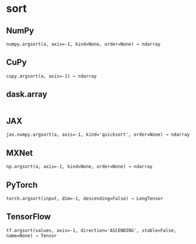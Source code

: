 # sort

## NumPy

```
numpy.argsort(a, axis=-1, kind=None, order=None) → ndarray
```

## CuPy

```
cupy.argsort(a, axis=-1) → ndarray
```

## dask.array

```

```

## JAX

```
jax.numpy.argsort(a, axis=-1, kind='quicksort', order=None) → ndarray
```

## MXNet

```
np.argsort(a, axis=-1, kind=None, order=None) → ndarray
```

## PyTorch

```
torch.argsort(input, dim=-1, descending=False) → LongTensor
```

## TensorFlow

```
tf.argsort(values, axis=-1, direction='ASCENDING', stable=False, name=None) → Tensor
```
